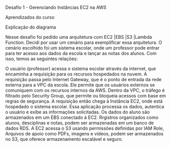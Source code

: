 Desafio 1 - Gerenciando Instâncias EC2 na AWS 

Aprendizados do curso

Explicação do diagrama

Nesse desafio foi pedido uma arquitetura com EC2 |EBS |S3 |Lambda Function. Decidi por usar um cenário para exemplificar essa arquitetura. O cenário  escolhido foi um sistema escolar, 
onde um professor pode entrar para ter acesso aos dados da escola e lançar as notas dos alunos. Com isso, temos as seguintes relações:

O usuário (professor) acessa o sistema escolar através da internet, que encaminha a requisição para os recursos hospedados na nuvem. A requisição passa pelo Internet Gateway, que é o ponto de entrada da rede externa para a VPC da escola. Ele permite que os usuários externos se comuniquem com os recursos internos da AWS. 
Dentro da VPC, o tráfego é filtrado pelo Security Group, que permite ou bloqueia acessos com base em regras de segurança. A requisição então chega à Instância EC2, onde está hospedado o sistema escolar. Essa aplicação processa os dados, autentica o usuário e exibe as informações solicitadas.
Os dados do aluno são armazenados em um EBS conectado à EC2.
Rrgistros organizados como alunos, desciplinas e notas, podem ser armazenadas em um banco de dados RDS.
A EC2 acessa o S3 usando permissões definidas por IAM Role, 
Arquivos de apoio como PDFs, imagens e vídeos, podem ser armazenados no S3, que oferece armazenamento escalável e seguro.
